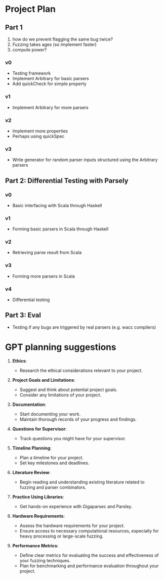 # Project Plan

## Part 1

1. how do we prevent flagging the same bug twice?
2. Fuzzing takes ages (so implement faster)
3. compute power?

### v0
- Testing framework
- Implement Arbitrary for basic parsers
- Add quickCheck for simple property

### v1
- Implement Arbitrary for more parsers

### v2
- Implement more properties
- Perhaps using quickSpec

### v3
- Write generator for random parser inputs structured using the Arbitrary parsers

## Part 2: Differential Testing with Parsely

### v0
- Basic interfacing with Scala through Haskell

### v1
- Forming basic parsers in Scala through Haskell

### v2
- Retrieving parse result from Scala

### v3
- Forming more parsers in Scala

### v4
- Differential testing

## Part 3: Eval

- Testing if any bugs are triggered by real parsers (e.g. wacc compilers)


# GPT planning suggestions

1. **Ethics**:
   - Research the ethical considerations relevant to your project.

2. **Project Goals and Limitations**:
   - Suggest and think about potential project goals.
   - Consider any limitations of your project.

3. **Documentation**:
   - Start documenting your work.
   - Maintain thorough records of your progress and findings.

4. **Questions for Supervisor**:
   - Track questions you might have for your supervisor.

5. **Timeline Planning**:
   - Plan a timeline for your project.
   - Set key milestones and deadlines.

6. **Literature Review**:
   - Begin reading and understanding existing literature related to fuzzing and parser combinators.

7. **Practice Using Libraries**:
   - Get hands-on experience with Gigaparsec and Parsley.

8. **Hardware Requirements**:
   - Assess the hardware requirements for your project.
   - Ensure access to necessary computational resources, especially for heavy processing or large-scale fuzzing.

9. **Performance Metrics**:
   - Define clear metrics for evaluating the success and effectiveness of your fuzzing techniques.
   - Plan for benchmarking and performance evaluation throughout your project.
